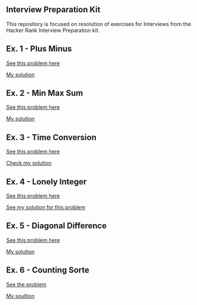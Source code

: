 ## Interview Preparation Kit
This repository is focused on resolution of exercises for Interviews from the Hacker Rank Interview Preparation kit.

## Ex. 1 - Plus Minus

[See this problem here](https://www.hackerrank.com/challenges/one-week-preparation-kit-plus-minus/problem?h_l=interview&playlist_slugs%5B%5D=preparation-kits&playlist_slugs%5B%5D=one-week-preparation-kit&playlist_slugs%5B%5D=one-week-day-one)

[My solution](plusMinus.js)

## Ex. 2 - Min Max Sum
[See this problem here](https://www.hackerrank.com/challenges/one-week-preparation-kit-mini-max-sum/problem?h_l=interview&playlist_slugs%5B%5D=preparation-kits&playlist_slugs%5B%5D=one-week-preparation-kit&playlist_slugs%5B%5D=one-week-day-one&h_r=next-challenge&h_v=zen)

[My solution](minMax.js)


## Ex. 3 - Time Conversion
[See this problem here]()

[Check my solution](timeConversion.js)

## Ex. 4 - Lonely Integer

[See this problem here](https://www.hackerrank.com/challenges/one-week-preparation-kit-lonely-integer/problem?h_l=interview&playlist_slugs%5B%5D=preparation-kits&playlist_slugs%5B%5D=one-week-preparation-kit&playlist_slugs%5B%5D=one-week-day-two)


[See my solution for this problem](lonelyInteger)


## Ex. 5 - Diagonal Difference
[See this problem here](https://www.hackerrank.com/challenges/diagonal-difference/problem)

[My solution](diagonalDifference.js)

## Ex. 6 - Counting Sorte

[See the problem](https://www.hackerrank.com/challenges/one-week-preparation-kit-countingsort1/problem?h_l=interview&playlist_slugs%5B%5D=preparation-kits&playlist_slugs%5B%5D=one-week-preparation-kit&playlist_slugs%5B%5D=one-week-day-two&h_r=next-challenge&h_v=zen)

[My soultion](countingSort.js)